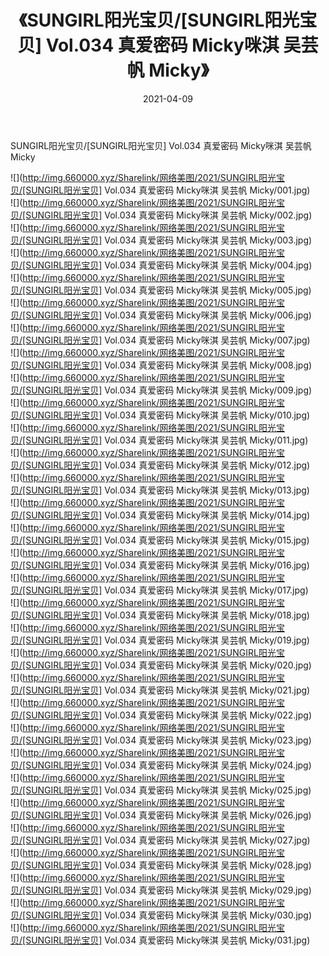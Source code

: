 ﻿---
layout: post
title:  《SUNGIRL阳光宝贝/[SUNGIRL阳光宝贝] Vol.034 真爱密码 Micky咪淇 吴芸帆 Micky》
date:   2021-04-09
img: http://img.660000.xyz/Sharelink/网络美图/2021/SUNGIRL阳光宝贝/[SUNGIRL阳光宝贝] Vol.034 真爱密码 Micky咪淇 吴芸帆 Micky/000.jpg
categories: [美女, 清纯, 唯美]
---

SUNGIRL阳光宝贝/[SUNGIRL阳光宝贝] Vol.034 真爱密码 Micky咪淇 吴芸帆 Micky

 ![](http://img.660000.xyz/Sharelink/网络美图/2021/SUNGIRL阳光宝贝/[SUNGIRL阳光宝贝] Vol.034 真爱密码 Micky咪淇 吴芸帆 Micky/001.jpg) <br>![](http://img.660000.xyz/Sharelink/网络美图/2021/SUNGIRL阳光宝贝/[SUNGIRL阳光宝贝] Vol.034 真爱密码 Micky咪淇 吴芸帆 Micky/002.jpg) <br>![](http://img.660000.xyz/Sharelink/网络美图/2021/SUNGIRL阳光宝贝/[SUNGIRL阳光宝贝] Vol.034 真爱密码 Micky咪淇 吴芸帆 Micky/003.jpg) <br>![](http://img.660000.xyz/Sharelink/网络美图/2021/SUNGIRL阳光宝贝/[SUNGIRL阳光宝贝] Vol.034 真爱密码 Micky咪淇 吴芸帆 Micky/004.jpg) <br>![](http://img.660000.xyz/Sharelink/网络美图/2021/SUNGIRL阳光宝贝/[SUNGIRL阳光宝贝] Vol.034 真爱密码 Micky咪淇 吴芸帆 Micky/005.jpg) <br>![](http://img.660000.xyz/Sharelink/网络美图/2021/SUNGIRL阳光宝贝/[SUNGIRL阳光宝贝] Vol.034 真爱密码 Micky咪淇 吴芸帆 Micky/006.jpg) <br>![](http://img.660000.xyz/Sharelink/网络美图/2021/SUNGIRL阳光宝贝/[SUNGIRL阳光宝贝] Vol.034 真爱密码 Micky咪淇 吴芸帆 Micky/007.jpg) <br>![](http://img.660000.xyz/Sharelink/网络美图/2021/SUNGIRL阳光宝贝/[SUNGIRL阳光宝贝] Vol.034 真爱密码 Micky咪淇 吴芸帆 Micky/008.jpg) <br>![](http://img.660000.xyz/Sharelink/网络美图/2021/SUNGIRL阳光宝贝/[SUNGIRL阳光宝贝] Vol.034 真爱密码 Micky咪淇 吴芸帆 Micky/009.jpg) <br>![](http://img.660000.xyz/Sharelink/网络美图/2021/SUNGIRL阳光宝贝/[SUNGIRL阳光宝贝] Vol.034 真爱密码 Micky咪淇 吴芸帆 Micky/010.jpg) <br>![](http://img.660000.xyz/Sharelink/网络美图/2021/SUNGIRL阳光宝贝/[SUNGIRL阳光宝贝] Vol.034 真爱密码 Micky咪淇 吴芸帆 Micky/011.jpg) <br>![](http://img.660000.xyz/Sharelink/网络美图/2021/SUNGIRL阳光宝贝/[SUNGIRL阳光宝贝] Vol.034 真爱密码 Micky咪淇 吴芸帆 Micky/012.jpg) <br>![](http://img.660000.xyz/Sharelink/网络美图/2021/SUNGIRL阳光宝贝/[SUNGIRL阳光宝贝] Vol.034 真爱密码 Micky咪淇 吴芸帆 Micky/013.jpg) <br>![](http://img.660000.xyz/Sharelink/网络美图/2021/SUNGIRL阳光宝贝/[SUNGIRL阳光宝贝] Vol.034 真爱密码 Micky咪淇 吴芸帆 Micky/014.jpg) <br>![](http://img.660000.xyz/Sharelink/网络美图/2021/SUNGIRL阳光宝贝/[SUNGIRL阳光宝贝] Vol.034 真爱密码 Micky咪淇 吴芸帆 Micky/015.jpg) <br>![](http://img.660000.xyz/Sharelink/网络美图/2021/SUNGIRL阳光宝贝/[SUNGIRL阳光宝贝] Vol.034 真爱密码 Micky咪淇 吴芸帆 Micky/016.jpg) <br>![](http://img.660000.xyz/Sharelink/网络美图/2021/SUNGIRL阳光宝贝/[SUNGIRL阳光宝贝] Vol.034 真爱密码 Micky咪淇 吴芸帆 Micky/017.jpg) <br>![](http://img.660000.xyz/Sharelink/网络美图/2021/SUNGIRL阳光宝贝/[SUNGIRL阳光宝贝] Vol.034 真爱密码 Micky咪淇 吴芸帆 Micky/018.jpg) <br>![](http://img.660000.xyz/Sharelink/网络美图/2021/SUNGIRL阳光宝贝/[SUNGIRL阳光宝贝] Vol.034 真爱密码 Micky咪淇 吴芸帆 Micky/019.jpg) <br>![](http://img.660000.xyz/Sharelink/网络美图/2021/SUNGIRL阳光宝贝/[SUNGIRL阳光宝贝] Vol.034 真爱密码 Micky咪淇 吴芸帆 Micky/020.jpg) <br>![](http://img.660000.xyz/Sharelink/网络美图/2021/SUNGIRL阳光宝贝/[SUNGIRL阳光宝贝] Vol.034 真爱密码 Micky咪淇 吴芸帆 Micky/021.jpg) <br>![](http://img.660000.xyz/Sharelink/网络美图/2021/SUNGIRL阳光宝贝/[SUNGIRL阳光宝贝] Vol.034 真爱密码 Micky咪淇 吴芸帆 Micky/022.jpg) <br>![](http://img.660000.xyz/Sharelink/网络美图/2021/SUNGIRL阳光宝贝/[SUNGIRL阳光宝贝] Vol.034 真爱密码 Micky咪淇 吴芸帆 Micky/023.jpg) <br>![](http://img.660000.xyz/Sharelink/网络美图/2021/SUNGIRL阳光宝贝/[SUNGIRL阳光宝贝] Vol.034 真爱密码 Micky咪淇 吴芸帆 Micky/024.jpg) <br>![](http://img.660000.xyz/Sharelink/网络美图/2021/SUNGIRL阳光宝贝/[SUNGIRL阳光宝贝] Vol.034 真爱密码 Micky咪淇 吴芸帆 Micky/025.jpg) <br>![](http://img.660000.xyz/Sharelink/网络美图/2021/SUNGIRL阳光宝贝/[SUNGIRL阳光宝贝] Vol.034 真爱密码 Micky咪淇 吴芸帆 Micky/026.jpg) <br>![](http://img.660000.xyz/Sharelink/网络美图/2021/SUNGIRL阳光宝贝/[SUNGIRL阳光宝贝] Vol.034 真爱密码 Micky咪淇 吴芸帆 Micky/027.jpg) <br>![](http://img.660000.xyz/Sharelink/网络美图/2021/SUNGIRL阳光宝贝/[SUNGIRL阳光宝贝] Vol.034 真爱密码 Micky咪淇 吴芸帆 Micky/028.jpg) <br>![](http://img.660000.xyz/Sharelink/网络美图/2021/SUNGIRL阳光宝贝/[SUNGIRL阳光宝贝] Vol.034 真爱密码 Micky咪淇 吴芸帆 Micky/029.jpg) <br>![](http://img.660000.xyz/Sharelink/网络美图/2021/SUNGIRL阳光宝贝/[SUNGIRL阳光宝贝] Vol.034 真爱密码 Micky咪淇 吴芸帆 Micky/030.jpg) <br>![](http://img.660000.xyz/Sharelink/网络美图/2021/SUNGIRL阳光宝贝/[SUNGIRL阳光宝贝] Vol.034 真爱密码 Micky咪淇 吴芸帆 Micky/031.jpg) <br>